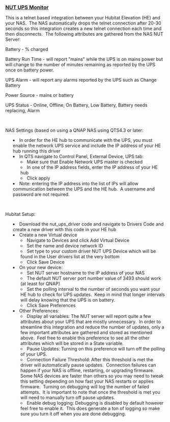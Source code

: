 <p><span style="text-decoration: underline; font-size: 12pt;"><strong>NUT UPS Monitor</strong></span></p>
<p>This is a telnet based integration between your Hubitat Elevation (HE) and your NAS.&nbsp; The&nbsp;NAS automatically drops the telnet connection after 20-30 seconds so this integration creates a new telnet connection each time and then disconnects.&nbsp; The following attributes are gathered from the NAS NUT Server:</p>
<p>Battery - % charged</p>
<p>Battery Run Time - will report "mains" while the UPS is on mains power but will change to the number of minutes remaining as reported by the UPS once on battery power.</p>
<p>UPS Alarm - will report any alarms reported by the UPS such as Change Battery</p>
<p>Power Source - mains or battery</p>
<p>UPS Status - Online, Offline, On Battery, Low Battery, Battery needs replacing, Alarm</p>
<p>&nbsp;</p>
<p>NAS Settings (based on using a QNAP NAS using QTS4.3 or later:</p>
<ul style="list-style-position: inside;">
<li>In order for the HE hub to communicate with the UPS, you must enable the network UPS service and include the IP address of your HE hub running this driver</li>
<li>In QTS navigate to Control Panel, External Device, UPS tab:
<ul>
<li>Make sure that Enable Network UPS master is checked</li>
<li>In one of the IP address fields, enter the IP address of your HE hub</li>
<li>Click apply</li>
</ul>
</li>
<li>Note: entering the IP address into the list of IPs will allow communication between the UPS and the HE hub.&nbsp; A username and password are not required.</li>
</ul>
<p>&nbsp;</p>
<p>Hubitat Setup:</p>
<ul style="list-style-position: inside;">
<li>Download the nut_ups_driver code and navigate to Drivers Code and create a new driver with this code in your HE hub</li>
<li>Create a new Virtual device
<ul>
<li>Navigate to&nbsp;Devices and click Add&nbsp;Virtual Device</li>
<li>Set the name and device network ID</li>
<li>Set type to your custom driver NUT UPS&nbsp;Device which will be found in the&nbsp;User drivers list at the very bottom</li>
<li>Click Save Device</li>
</ul>
</li>
<li>On your new device:<br />
<ul>
<li>Set&nbsp;NUT server hostname to the IP address of your NAS</li>
<li>The default NUT server port number value of 3493 should work (at least for QNAP)</li>
<li>Set the polling interval to the number of seconds you want your HE hub to check for UPS updates.&nbsp; Keep in mind that longer intervals will delay knowing that the UPS is on battery.</li>
<li>Click Save Preferences</li>
</ul>
</li>
<li>Other Preferences:
<ul>
<li>Display all variables: The NUT server will report quite a few attributes about your UPS that are mostly unnecessary.&nbsp; In order to streamline this integration and reduce the number of updates, only a few important attributes are gathered and stored as mentioned above.&nbsp; Feel free to enable this preference to see all the other attributes which will be stored in a State variable.</li>
<li>Pause Updates:&nbsp;Turning on this preference will turn off the polling of your UPS.</li>
<li>Connection Failure Threshold: After this threshold is met the driver will automatically pause updates.&nbsp; Connection failures can happen&nbsp;if your NAS is offline, restarting, or upgrading firmware.&nbsp; Some NAS devices are faster than others so you may need to tweak this setting depending on how fast your NAS restarts or applies firmware.&nbsp; Turning on debugging will log the number of failed attempts.&nbsp; It is important to note that once the threshold is met you will need to manually turn off pause updates.</li>
<li>Enable debug logging: Debugging is disabled by default however feel free to enable it.&nbsp; This does generate a ton of logging so make sure you turn it off when you are done debugging.</li>
</ul>
</li>
</ul>
<p>&nbsp;</p>
